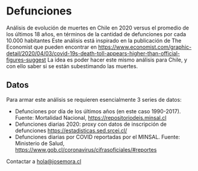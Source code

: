 # Defunciones
Análisis de evolución de muertes en Chile en 2020 versus el promedio de los últimos 18 años, en términos de la cantidad de defunciones por cada 10.000 habitantes
Este análisis está inspirado en la publicación de The Economist que pueden encontrar en https://www.economist.com/graphic-detail/2020/04/03/covid-19s-death-toll-appears-higher-than-official-figures-suggest
La idea es poder hacer este mismo análisis para Chile, y con ello saber si se están subestimando las muertes.

## Datos
Para armar este análisis se requieren esencialmente 3 series de datos:
- Defunciones por día de los últimos años (en este caso 1990-2017). Fuente: Mortalidad Nacional, https://repositoriodeis.minsal.cl
- Defunciones diarias 2020: proxy con datos de inscripción de defunciones https://estadisticas.sed.srcei.cl/
- Defunciones diarias por COVID reportadas por el MINSAL. Fuente: Ministerio de Salud, https://www.gob.cl/coronavirus/cifrasoficiales/#reportes 



Contactar a hola@josemora.cl
